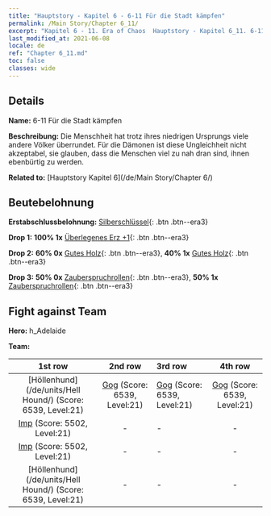 ```yaml
---
title: "Hauptstory - Kapitel 6 - 6-11 Für die Stadt kämpfen"
permalink: /Main Story/Chapter 6_11/
excerpt: "Kapitel 6 - 11. Era of Chaos  Hauptstory - Kapitel 6_11. 6-11 Für die Stadt kämpfen"
last_modified_at: 2021-06-08
locale: de
ref: "Chapter 6_11.md"
toc: false
classes: wide
---
```


## Details

 **Name:** 6-11 Für die Stadt kämpfen

 **Beschreibung:** Die Menschheit hat trotz ihres niedrigen Ursprungs viele andere Völker überrundet. Für die Dämonen ist diese Ungleichheit nicht akzeptabel, sie glauben, dass die Menschen viel zu nah dran sind, ihnen ebenbürtig zu werden.

 **Related to:** [Hauptstory Kapitel 6](/de/Main Story/Chapter 6/)

## Beutebelohnung

 **Erstabschlussbelohnung:** [Silberschlüssel](/ItemsDE/con_693/){: .btn .btn--era3}

 **Drop 1:** **100% 1x** [Überlegenes Erz +1](/ItemsDE/mat_19/){: .btn .btn--era3}

 **Drop 2:** **60% 0x** [Gutes Holz](/ItemsDE/mat_13/){: .btn .btn--era3}, **40% 1x** [Gutes Holz](/ItemsDE/mat_13/){: .btn .btn--era3}

 **Drop 3:** **50% 0x** [Zauberspruchrollen](/ItemsDE/con_694/){: .btn .btn--era3}, **50% 1x** [Zauberspruchrollen](/ItemsDE/con_694/){: .btn .btn--era3}


## Fight against Team
 **Hero:** h_Adelaide

 **Team:**


  | 1st row | 2nd row | 3rd row | 4th row |
  |:----:|:----:|:----|:----:|
  | [Höllenhund](/de/units/Hell Hound/) (Score: 6539, Level:21)  | [Gog](/de/units/Gog/) (Score: 6539, Level:21)  | [Gog](/de/units/Gog/) (Score: 6539, Level:21)  | [Gog](/de/units/Gog/) (Score: 6539, Level:21)  |
  | [Imp](/de/units/Imp/) (Score: 5502, Level:21)  | - | - | - |
  | [Imp](/de/units/Imp/) (Score: 5502, Level:21)  | - | - | - |
  | [Höllenhund](/de/units/Hell Hound/) (Score: 6539, Level:21)  | - | - | - |


